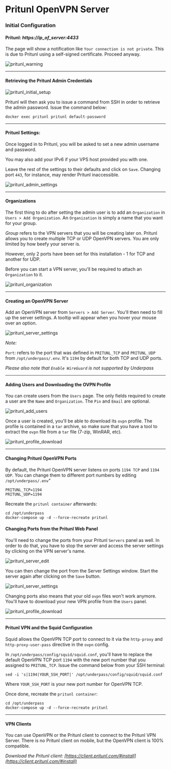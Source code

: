 # Pritunl OpenVPN Server

### Initial Configuration

#### Pritunl: _https://ip_of_server:4433_

The page will show a notification like `Your connection is not private`. This is due to Pritunl using a self-signed certificate. Proceed anyway.

![pritunl_warning](https://user-images.githubusercontent.com/9207205/94320962-e04a7080-ffc0-11ea-9fa3-916f072f46c6.png)

***

#### Retrieving the Pritunl Admin Credentials

![pritunl_initial_setup](https://user-images.githubusercontent.com/9207205/93722506-e065fd00-fbc9-11ea-9e2f-8c249533c0d7.png)

Pritunl will then ask you to issue a command from SSH in order to retrieve the admin password. Issue the command below:
```
docker exec pritunl pritunl default-password
```

***

#### Pritunl Settings:

Once logged in to Pritunl, you will be asked to set a new admin username and password.

You may also add your IPv6 if your VPS host provided you with one.

Leave the rest of the settings to their defaults and click on `Save`. Changing port `443`, for instance, may render Pritunl inaccessible.

![pritunl_admin_settings](https://user-images.githubusercontent.com/9207205/94319475-49c88000-ffbd-11ea-87d5-f1d38575276f.png)

***

#### Organizations

The first thing to do after setting the admin user is to add an `Organization` in `Users > Add Organization`. An `Organization` is simply a name that you want for your group.

_Group_ refers to the VPN servers that you will be creating later on. Pritunl allows you to create multiple TCP or UDP OpenVPN servers. You are only limited by how beefy your server is.

However, only 2 ports have been set for this installation - 1 for TCP and another for UDP.

Before you can start a VPN server, you'll be required to attach an `Organization` to it.

![pritunl_organization](https://user-images.githubusercontent.com/9207205/93812435-30a19580-fc84-11ea-9fa9-d9f59ac27aea.png)

***

#### Creating an OpenVPN Server

Add an OpenVPN server from `Servers > Add Server`. You'll then need to fill up the server settings. A tooltip will appear when you hover your mouse over an option.

![pritunl_server_settings](https://user-images.githubusercontent.com/9207205/93813071-1ddb9080-fc85-11ea-9cb1-2d6f8d574fe7.png)

_Note:_

`Port`: refers to the port that was defined in `PRITUNL_TCP` and `PRITUNL_UDP` from `/opt/underpass/.env`. It's `1194` by default for both TCP and UDP ports.

_Please also note that `Enable WireGuard` is not supported by Underpass_
  
***

#### Adding Users and Downloading the OVPN Profile

You can create users from the `Users` page. The only fields required to create a user are the `Name` and `Organization`. The `Pin` and `Email` are optional.

![pritunl_add_users](https://user-images.githubusercontent.com/9207205/94319759-ee4ac200-ffbd-11ea-8805-448316d8b2df.png)

Once a user is created, you'll be able to download its `ovpn` profile. The profile is contained in a `tar` archive, so make sure that you have a tool to extract the `ovpn` file from a `tar` file (7-zip, WinRAR, etc).

![pritunl_profile_download](https://user-images.githubusercontent.com/9207205/94319861-25b96e80-ffbe-11ea-8548-3e2ba8debf0b.png)

***

#### Changing Pritunl OpenVPN Ports

By default, the Pritunl OpenVPN server listens on ports `1194 TCP` and `1194 UDP`. You can change them to different port numbers by editing `/opt/underpass/.env`"
```
PRITUNL_TCP=1194
PRITUNL_UDP=1194
```

Recreate the `pritunl container` afterwards:
```
cd /opt/underpass
docker-compose up -d --force-recreate pritunl
```

#### Changing Ports from the Pritunl Web Panel

You'll need to change the ports from your Pritunl `Servers` panel as well. In order to do that, you have to stop the server and access the server settings by clicking on the VPN server's name.

![pritunl_server_edit](https://user-images.githubusercontent.com/9207205/94320022-7fba3400-ffbe-11ea-87a8-2d66f78d4ef0.png)

You can then change the port from the Server Settings window. Start the server again after clicking on the `Save` button.

![pritunl_server_settings](https://user-images.githubusercontent.com/9207205/94320329-4209db00-ffbf-11ea-873c-b9ac57d7a50f.png)

Changing ports also means that your old `ovpn` files won't work anymore. You'll have to download your new VPN profile from the `Users` panel.

![pritunl_profile_download](https://user-images.githubusercontent.com/9207205/94319861-25b96e80-ffbe-11ea-8548-3e2ba8debf0b.png)

***

#### Pritunl VPN and the Squid Configuration

Squid allows the OpenVPN TCP port to connect to it via the `http-proxy` and `http-proxy-user-pass` directive in the `ovpn` config.

In `/opt/underpass/config/squid/squid.conf`, you'll have to replace the default OpenVPN TCP port `1194` with the new port number that you assigned to `PRITUNL_TCP`. Issue the command below from your SSH terminal:
```
sed -i 's|1194|YOUR_SSH_PORT|' /opt/underpass/config/squid/squid.conf
```
Where `YOUR_SSH_PORT` is your new port number for OpenVPN TCP.

Once done, recreate the `pritunl container`:
```
cd /opt/underpass
docker-compose up -d --force-recreate pritunl
```

***

#### VPN Clients

You can use OpenVPN or the Pritunl client to connect to the Pritunl VPN Server. There is no Pritunl client on mobile, but the OpenVPN client is 100% compatible.

_Download the Pritunl client: [https://client.pritunl.com/#install](https://client.pritunl.com/#install)_